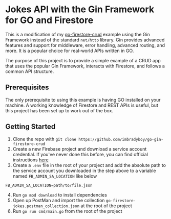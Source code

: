 # Jokes API with the Gin Framework for GO and Firestore
This is a modification of my [go-firestore-crud](https://github.com/imbradyboy/go-firestore-crud) example using the Gin Framework instead of the standard `net/http` library. Gin provides advanced features and support for middleware, error handling, advanced routing, and more. It is a popular choice for real-world APIs written in GO.

 The purpose of this project is to provide a simple example of a CRUD app that uses the popular Gin Framework, interacts with Firestore, and follows a common API structure.


## Prerequisites
The only prerequisite to using this example is having GO installed on your machine. A working knowledge of Firestore and REST APIs is useful, but this project has been set up to work out of the box.

## Getting Started
1. Clone the repo with `git clone https://github.com/imbradyboy/go-gin-firestore-crud`
2. Create a new Firebase project and download a service account credential. If you've never done this before, you can find official instructions [here](https://firebase.google.com/docs/admin/setup#set-up-project-and-service-account)
3. Create a `.env` file in the root of your project and add the absolute path to the service account you downloaded in the step above to a variable named `FB_ADMIN_SA_LOCATION` like below
```
FB_ADMIN_SA_LOCATION=path/to/file.json
```
4. Run `go mod download` to install dependencies
5. Open up PostMan and import the collection `go-firestore-jokes.postman_collection.json` at the root of the project
6. Run `go run cmd/main.go` from the root of the project


